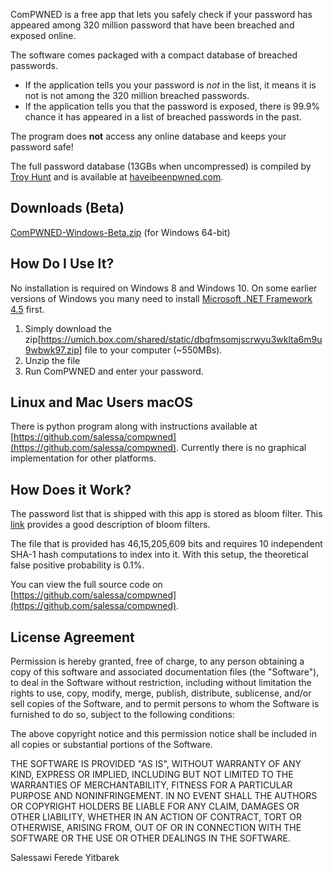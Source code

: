 
ComPWNED is a free app that lets you safely check if your password has appeared among 320 million password that have been breached and exposed online. 

The software comes packaged with a compact database of breached passwords. 
- If the application tells you your password is *not* in the list, it means it is not is not among the 320 million breached passwords. 
- If the application tells you that the password is exposed, there is 99.9% chance it has appeared in a list of breached passwords in the past.

The program does **not** access any online database and keeps your password safe!

The full password database (13GBs when uncompressed) is compiled by [Troy Hunt](https://www.troyhunt.com/) and is available at [haveibeenpwned.com](https://haveibeenpwned.com/Passwords).


## Downloads (Beta)
[ComPWNED-Windows-Beta.zip](https://umich.box.com/shared/static/dbqfmsomjscrwyu3wklta6m9u9wbwk97.zip) (for Windows 64-bit)

## How Do I Use It?

No installation is required on Windows 8 and Windows 10. On some earlier versions of Windows you many need to install [Microsoft .NET Framework 4.5](https://www.microsoft.com/en-us/download/details.aspx?id=30653) first.

1. Simply download the zip[https://umich.box.com/shared/static/dbqfmsomjscrwyu3wklta6m9u9wbwk97.zip] file to your computer (~550MBs). 
2. Unzip the file
3. Run ComPWNED and enter your password.



## Linux and Mac Users macOS
There is python program along with instructions available at [https://github.com/salessa/compwned](https://github.com/salessa/compwned).  Currently there is no graphical implementation for other platforms.


## How Does it Work?
The password list that is shipped with this app is stored as bloom filter. This [link](https://llimllib.github.io/bloomfilter-tutorial/) provides a good description of bloom filters.

The file that is provided has 46,15,205,609 bits and requires 10 independent SHA-1 hash computations to index into it. With this setup, the theoretical false positive probability is 0.1%.

You can view the full source code on [https://github.com/salessa/compwned](https://github.com/salessa/compwned).

## License Agreement

Permission is hereby granted, free of charge, to any person obtaining a copy of this software and associated documentation files (the "Software"), to deal in the Software without restriction, including without limitation the rights to use, copy, modify, merge, publish, distribute, sublicense, and/or sell copies of the Software, and to permit persons to whom the Software is furnished to do so, subject to the following conditions:

The above copyright notice and this permission notice shall be included in all copies or substantial portions of the Software.

THE SOFTWARE IS PROVIDED "AS IS", WITHOUT WARRANTY OF ANY KIND, EXPRESS OR IMPLIED, INCLUDING BUT NOT LIMITED TO THE WARRANTIES OF MERCHANTABILITY, FITNESS FOR A PARTICULAR PURPOSE AND NONINFRINGEMENT. IN NO EVENT SHALL THE AUTHORS OR COPYRIGHT HOLDERS BE LIABLE FOR ANY CLAIM, DAMAGES OR OTHER LIABILITY, WHETHER IN AN ACTION OF CONTRACT, TORT OR OTHERWISE, ARISING FROM, OUT OF OR IN CONNECTION WITH THE SOFTWARE OR THE USE OR OTHER DEALINGS IN THE SOFTWARE.


Salessawi Ferede Yitbarek
